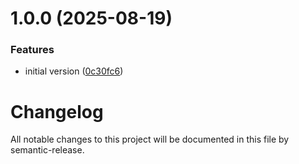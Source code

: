 # 1.0.0 (2025-08-19)


### Features

* initial version ([0c30fc6](https://github.com/dhommen/JWKsmith/commit/0c30fc6781454c9cf89378f077272562d4c67ff6))

# Changelog

All notable changes to this project will be documented in this file by semantic-release.
